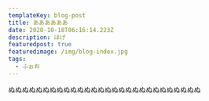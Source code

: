 ```yaml
---
templateKey: blog-post
title: ああああああ
date: 2020-10-18T06:16:14.223Z
description: ほげ
featuredpost: true
featuredimage: /img/blog-index.jpg
tags:
  - ふぉお
---
```

ぬぬぬぬぬぬぬぬぬぬぬぬぬぬぬぬぬぬぬぬぬぬぬぬぬぬぬぬ